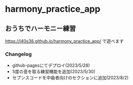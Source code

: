 # harmony_practice_app 

## おうちでハーモニー練習

https://l40s38.github.io/harmony_practice_app/ で遊べます

### Changelog

- github-pagesにてデプロイ(2023/5/28)
- 5度の音を取る練習機能を追加(2023/5/30)
- セブンスコードを中級者向けのセクションに追加(2023/8/2)
